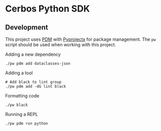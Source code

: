 Cerbos Python SDK
=================

## Development

This project uses [PDM](https://pdm.fming.dev) with [Pyprojectx](https://pyprojectx.github.io) for package management. The `pw` script should be used when working with this project.

Adding a new dependency

```shell
./pw pdm add dataclasses-json
```

Adding a tool

```shell
# Add black to lint group
./pw pdm add -dG lint black
```

Formatting code

```shell
./pw black
```

Running a REPL

```shell
./pw pdm run python
```
